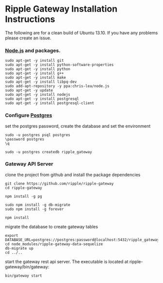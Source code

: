 # Ripple Gateway Installation Instructions

The following are for a clean build of Ubuntu 13.10. If you have any problems please create an issue.

### [Node.js](http://stackoverflow.com/questions/16302436/install-nodejs-on-ubuntu-12-10) and packages.

    sudo apt-get -y install git
    sudo apt-get -y install python-software-properties
    sudo apt-get -y install python
    sudo apt-get -y install g++
    sudo apt-get -y install make
    sudo apt-get -y install libpq-dev
    sudo add-apt-repository -y ppa:chris-lea/node.js
    sudo apt-get -y update
    sudo apt-get -y install nodejs
    sudo apt-get -y install postgresql
    sudo apt-get -y install postgresql-client

### Configure [Postgres](https://help.ubuntu.com/community/PostgreSQL)

set the postgres password, create the database and set the environment

    sudo -u postgres psql postgres
    \password postgres
    \q

    sudo -u postgres createdb ripple_gateway

### Gateway API Server

clone the project from github and install the package dependencies

    git clone https://github.com/ripple/ripple-gateway
    cd ripple-gateway

    npm install -g pg

    sudo npm install -g db-migrate
    sudo npm install -g forever

    npm install

migrate the database to create gateway tables

    export DATABASE_URL=postgres://postgres:password@localhost:5432/ripple_gateway
    cd node_modules/ripple-gateway-data-sequelize
    db-migrate up
    cd ../..
    
start the gateway rest api server. The executable is located at ripple-gateway/bin/gateway:

    bin/gateway start


